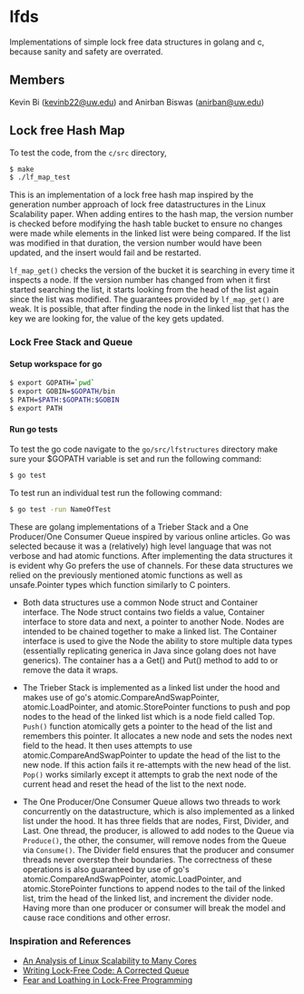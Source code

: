 # lfds
Implementations of simple lock free data structures in golang and c, because sanity and safety are overrated.

## Members
Kevin Bi (kevinb22@uw.edu) and Anirban Biswas (anirban@uw.edu)

## Lock free Hash Map
To test the code, from the `c/src` directory,
```bash
$ make
$ ./lf_map_test
```

This is an implementation of a lock free hash map inspired by the generation number approach of lock free datastructures in the Linux Scalability paper. When adding entires to the hash map, the version number is checked before modifying the hash table bucket to ensure no changes were made while elements in the linked list were being compared. If the list was modified in that duration, the version number would have been updated, and the insert would fail and be restarted.

`lf_map_get()` checks the version of the bucket it is searching in every time it inspects a node. If the version number has changed from when it first started searching the list, it starts looking from the head of the list again since the list was modified. The guarantees provided by `lf_map_get()` are weak. It is possible, that after finding the node in the linked list that has the key we are looking for, the value of the key gets updated. 

### Lock Free Stack and Queue
#### Setup workspace for go
```bash
$ export GOPATH=`pwd`
$ export GOBIN=$GOPATH/bin
$ PATH=$PATH:$GOPATH:$GOBIN
$ export PATH
```
#### Run go tests
To test the go code navigate to the `go/src/lfstructures` directory make sure your $GOPATH variable is set and run the following command:
```bash
$ go test
```
To test run an individual test run the following command:
```bash
$ go test -run NameOfTest
```
These are golang implementations of a Trieber Stack and a One Producer/One Consumer Queue inspired by various online articles. Go was selected because it was a (relatively) high level language that was not verbose and had atomic functions. After implementing the data structures it is evident why Go prefers the use of channels. For these data structures we relied on the previously mentioned atomic functions as well as unsafe.Pointer types which function similarly to C pointers.

* Both data structures use a common Node struct and Container interface. The Node struct contains two fields a value, Container interface to store data and next, a pointer to another Node. Nodes are intended to be chained together to make a linked list. The Container interface is used to give the Node the ability to store multiple data types (essentially replicating generica in Java since golang does not have generics). The container has a a Get() and Put() method to add to or remove the data it wraps.

* The Trieber Stack is implemented as a linked list under the hood and makes use of go's atomic.CompareAndSwapPointer, atomic.LoadPointer, and atomic.StorePointer functions to push and pop nodes to the head of the linked list which is a node field called Top. `Push()` function atomically gets a pointer to the head of the list and remembers this pointer. It allocates a new node and sets the nodes next field to the head. It then uses attempts to use atomic.CompareAndSwapPointer to update the head of the list to the new node. If this action fails it re-attempts with the new head of the list. `Pop()` works similarly except it attempts to grab the next node of the current head and reset the head of the list to the next node.

* The One Producer/One Consumer Queue allows two threads to work concurrently on the datastructure, which is also implemented as a linked list under the hood. It has three fields that are nodes, First, Divider, and Last. One thread, the producer, is allowed to add nodes to the Queue via `Produce()`, the other, the consumer, will remove nodes from the Queue via `Consume()`. The Divider field ensures that the producer and consumer threads never overstep their boundaries. The correctness of these operations is also guaranteed by use of go's atomic.CompareAndSwapPointer, atomic.LoadPointer, and atomic.StorePointer functions to append nodes to the tail of the linked list, trim the head of the linked list, and increment the divider node. Having more than one producer or consumer will break the model and cause race conditions and other errosr.

### Inspiration and References
* [An Analysis of Linux Scalability to Many Cores](https://courses.cs.washington.edu/courses/cse551/19wi/readings/mosbench-osdi10.pdf)
* [Writing Lock-Free Code: A Corrected Queue](http://www.drdobbs.com/parallel/writing-lock-free-code-a-corrected-queue/210604448?pgno=1)
* [Fear and Loathing in Lock-Free Programming](https://medium.com/@tylerneely/fear-and-loathing-in-lock-free-programming-7158b1cdd50c)
